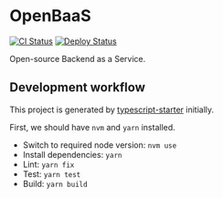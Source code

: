 # OpenBaaS

[![CI Status](../../workflows/CI/badge.svg)](../../actions)
[![Deploy Status](../../workflows/Deploy/badge.svg)](../../actions)

Open-source Backend as a Service.

## Development workflow

This project is generated by [typescript-starter](https://github.com/bitjson/typescript-starter) initially.

First, we should have `nvm` and `yarn` installed.

- Switch to required node version: `nvm use`
- Install dependencies: `yarn`
- Lint: `yarn fix`
- Test: `yarn test`
- Build: `yarn build`

